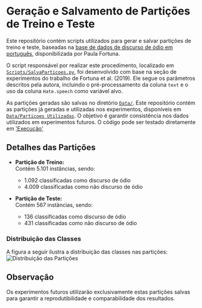 # Geração e Salvamento de Partições de Treino e Teste

Este repositório contém scripts utilizados para gerar e salvar partições de treino e teste, baseadas na [base de dados de discurso de ódio em português](https://github.com/paulafortuna/Portuguese-Hate-Speech-Dataset), disponibilizada por Paula Fortuna.

O script responsável por realizar este procedimento, localizado em [`Scripts/SalvaParticoes.py`](https://github.com/Carlosbera7/SalvarParticoes/blob/main/Scripts/SalvaParticoes.py), foi desenvolvido com base na seção de experimentos do trabalho de Fortuna et al. (2019). Ele segue os parâmetros descritos pela autora, incluindo o pré-processamento da coluna `text` e o uso da coluna `Hate.speech` como variável alvo.

As partições geradas são salvas no diretório [`Data/`](https://github.com/Carlosbera7/SalvarParticoes/tree/main/Data). Este repositório contém as partições já geradas e utilizadas nos experimentos, disponíveis em [`Data/Particoes Utilizadas`](https://github.com/Carlosbera7/SalvarParticoes/tree/main/Data/Particoes%20Utilizadas). O objetivo é garantir consistência nos dados utilizados em experimentos futuros. O código pode ser testado diretamente em ['Execução'](https://obscure-xylophone-wrr9q4j5v525g6.github.dev/)

## Detalhes das Partições

- **Partição de Treino:**  
  Contém 5.101 instâncias, sendo:  
  - 1.092 classificadas como discurso de ódio  
  - 4.009 classificadas como não discurso de ódio  

- **Partição de Teste:**  
  Contém 567 instâncias, sendo:  
  - 136 classificadas como discurso de ódio  
  - 431 classificadas como não discurso de ódio  

### Distribuição das Classes
A figura a seguir ilustra a distribuição das classes nas partições:  
![Distribuição das Partições](https://github.com/user-attachments/assets/b3efd3eb-8b77-42c8-8c40-7b90d9fef00b)

## Observação
Os experimentos futuros utilizarão exclusivamente estas partições salvas para garantir a reprodutibilidade e comparabilidade dos resultados.  
